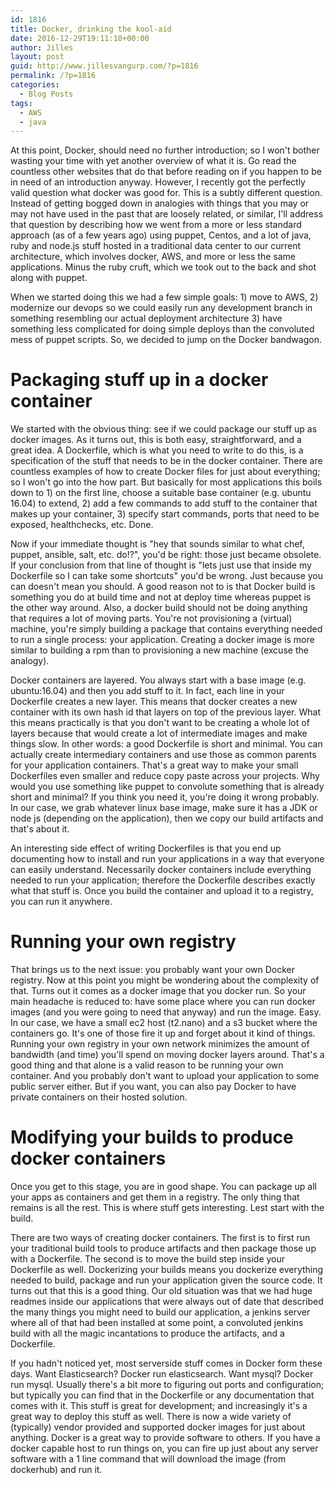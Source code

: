 ```yaml
---
id: 1816
title: Docker, drinking the kool-aid
date: 2016-12-29T19:11:10+00:00
author: Jilles
layout: post
guid: http://www.jillesvangurp.com/?p=1816
permalink: /?p=1816
categories:
  - Blog Posts
tags:
  - AWS
  - java
---
```

At this point, Docker, should need no further introduction; so I won't bother wasting your time with yet another overview of what it is. Go read the countless other websites that do that before reading on if you happen to be in need of an introduction anyway. However, I recently got the perfectly valid question what docker was good for. This is a subtly different question. Instead of getting bogged down in analogies with things that you may or may not have used in the past that are loosely related, or similar, I'll address that question by describing how we went from a more or less standard approach (as of a few years ago) using puppet, Centos, and a lot of java, ruby and node.js stuff hosted in a traditional data center to our current architecture, which involves docker, AWS, and more or less the same applications. Minus the ruby cruft, which we took out to the back and shot along with puppet. 

When we started doing this we had a few simple goals: 1) move to AWS, 2) modernize our devops so we could easily run any development branch in something resembling our actual deployment architecture 3) have something less complicated for doing simple deploys than the convoluted mess of puppet scripts. So, we decided to jump on the Docker bandwagon.

# Packaging stuff up in a docker container

We started with the obvious thing: see if we could package our stuff up as docker images. As it turns out, this is both easy, straightforward, and a great idea. A Dockerfile, which is what you need to write to do this, is a specification of the stuff that needs to be in the docker container. There are countless examples of how to create Docker files for just about everything; so I won't go into the how part. But basically for most applications this boils down to 1) on the first line, choose a suitable base container (e.g. ubuntu 16.04) to extend, 2) add a few commands to add stuff to the container that makes up your container, 3) specify start commands, ports that need to be exposed, healthchecks, etc. Done. 

Now if your immediate thought is "hey that sounds similar to what chef, puppet, ansible, salt, etc. do!?", you'd be right: those just became obsolete. If your conclusion from that line of thought is "lets just use that inside my Dockerfile so I can take some shortcuts" you'd be wrong. Just because you can doesn't mean you should. A good reason not to is that Docker build is something you do at build time and not at deploy time whereas puppet is the other way around. Also, a docker build should not be doing anything that requires a lot of moving parts. You're not provisioning a (virtual) machine, you're simply building a package that contains everything needed to run a single process: your application. Creating a docker image is more similar to building a rpm than to provisioning a new machine (excuse the analogy).

Docker containers are layered. You always start with a base image (e.g. ubuntu:16.04) and then you add stuff to it. In fact, each line in your Dockerfile creates a new layer. This means that docker creates a new container with its own hash id that layers on top of the previous layer. What this means practically is that you don't want to be creating a whole lot of layers because that would create a lot of intermediate images and make things slow. In other words: a good Dockerfile is short and minimal. You can actually create intermediary containers and use those as common parents for your application containers. That's a great way to make your small Dockerfiles even smaller and reduce copy paste across your projects. Why would you use something like puppet to convolute something that is already short and minimal? If you think you need it, you're doing it wrong probably. In our case, we grab whatever linux base image, make sure it has a JDK or node js (depending on the application), then we copy our build artifacts and that's about it.

An interesting side effect of writing Dockerfiles is that you end up documenting how to install and run your applications in a way that everyone can easily understand. Necessarily docker containers include everything needed to run your application; therefore the Dockerfile describes exactly what that stuff is. Once you build the container and upload it to a registry, you can run it anywhere. 

# Running your own registry

That brings us to the next issue: you probably want your own Docker registry. Now at this point you might be wondering about the complexity of that. Turns out it comes as a docker image that you docker run. So your main headache is reduced to: have some place where you can run docker images (and you were going to need that anyway) and run the image. Easy. In our case, we have a small ec2 host (t2.nano) and a s3 bucket where the containers go. It's one of those fire it up and forget about it kind of things. Running your own registry in your own network minimizes the amount of bandwidth (and time) you'll spend on moving docker layers around. That's a good thing and that alone is a valid reason to be running your own container. And you probably don't want to upload your application to some public server either. But if you want, you can also pay Docker to have private containers on their hosted solution.

# Modifying your builds to produce docker containers

Once you get to this stage, you are in good shape. You can package up all your apps as containers and get them in a registry. The only thing that remains is all the rest. This is where stuff gets interesting. Lest start with the build.

There are two ways of creating docker containers. The first is to first run your traditional build tools to produce artifacts and then package those up with a Dockerfile. The second is to move the build step inside your Dockerfile as well. Dockerizing your builds means you dockerize everything needed to build, package and run your application given the source code. It turns out that this is a good thing. Our old situation was that we had huge readmes inside our applications that were always out of date that described the many things you might need to build our application, a jenkins server where all of that had been installed at some point, a convoluted jenkins build with all the magic incantations to produce the artifacts, and a Dockerfile. 



If you hadn't noticed yet, most serverside stuff comes in Docker form these days. Want Elasticsearch? Docker run elasticsearch. Want mysql? Docker run mysql. Usually there's a bit more to figuring out ports and configuration; but typically you can find that in the Dockerfile or any documentation that comes with it. This stuff is great for development; and increasingly it's a great way to deploy this stuff as well. There is now a wide variety of (typically) vendor provided and supported docker images for just about anything. Docker is a great way to provide software to others. If you have a docker capable host to run things on, you can fire up just about any server software with a 1 line command that will download the image (from dockerhub) and run it.




 

  